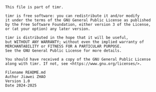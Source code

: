  
    This file is part of timr.
 
    timr is free software: you can redistribute it and/or modify 
    it under the terms of the GNU General Public License as published 
    by the Free Software Foundation, either version 3 of the License, 
    or (at your option) any later version.
 
    timr is distributed in the hope that it will be useful, 
    but WITHOUT ANY WARRANTY; without even the implied warranty of 
    MERCHANTABILITY or FITNESS FOR A PARTICULAR PURPOSE. 
    See the GNU General Public License for more details.
 
    You should have received a copy of the GNU General Public License
    along with timr. If not, see <https://www.gnu.org/licenses/>.

    Filename README.md
    Author Jiawei ZHAO
	Version 1.0
	Date 2024-2025




